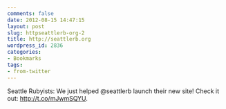```yaml
---
comments: false
date: 2012-08-15 14:47:15
layout: post
slug: httpseattlerb-org-2
title: http://seattlerb.org
wordpress_id: 2836
categories:
- Bookmarks
tags:
- from-twitter
---
```


Seattle Rubyists: We just helped @seattlerb launch their new site! Check it out: http://t.co/mJwmSQYU.
